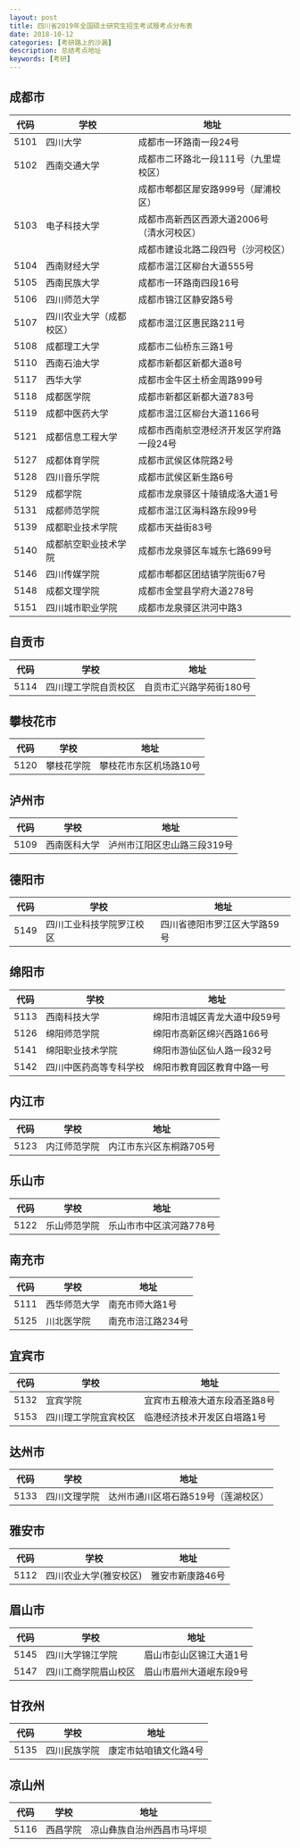 ```yaml
---
layout: post
title: 四川省2019年全国硕士研究生招生考试报考点分布表
date: 2018-10-12
categories: [考研路上的沙漏]
description: 总结考点地址
keywords: [考研]
---
```



## 成都市	

| 代码 | 学校     | 地址                   |
| ---- | -------- | ---------------------- |
|5101 | 四川大学 | 成都市一环路南一段24号 |
|5102|西南交通大学|成都市二环路北一段111号（九里堤校区） |
|||成都市郫都区犀安路999号（犀浦校区） |
|5103|电子科技大学|成都市高新西区西源大道2006号（清水河校区）|
|||成都市建设北路二段四号（沙河校区） |
|5104|西南财经大学|成都市温江区柳台大道555号|
|5105|西南民族大学|成都市一环路南四段16号|
|5106|四川师范大学|成都市锦江区静安路5号|
|5107|四川农业大学（成都校区）|成都市温江区惠民路211号|
|5108|成都理工大学|成都市二仙桥东三路1号|
|5110|西南石油大学|成都市新都区新都大道8号|
|5117|西华大学|成都市金牛区土桥金周路999号|
|5118|成都医学院|成都市新都区新都大道783号|
|5119|成都中医药大学|成都市温江区柳台大道1166号|
|5121|成都信息工程大学|成都市西南航空港经济开发区学府路一段24号|
|5127|成都体育学院|成都市武侯区体院路2号|
|5128|四川音乐学院|成都市武侯区新生路6号|
|5129|成都学院|成都市龙泉驿区十陵镇成洛大道1号|
|5131|成都师范学院|成都市温江区海科路东段99号|
|5139|成都职业技术学院|成都市天益街83号|
|5140|成都航空职业技术学院|成都市龙泉驿区车城东七路699号|
|5146|四川传媒学院|成都市郫都区团结镇学院街67号|
|5148|成都文理学院|成都市金堂县学府大道278号|
|5151|四川城市职业学院|成都市龙泉驿区洪河中路3|51号|
## 自贡市
| 代码 | 学校     | 地址                   |
| ---- | -------- | ---------------------- |
|5114|四川理工学院自贡校区|自贡市汇兴路学苑街180号|
## 攀枝花市	
| 代码 | 学校     | 地址                   |
| ---- | -------- | ---------------------- |
|5120|攀枝花学院|攀枝花市东区机场路10号|
## 泸州市	
| 代码 | 学校     | 地址                   |
| ---- | -------- | ---------------------- |
|5109|西南医科大学|泸州市江阳区忠山路三段319号|
## 德阳市	
| 代码 | 学校     | 地址                   |
| ---- | -------- | ---------------------- |
|5149|四川工业科技学院罗江校区|四川省德阳市罗江区大学路59号|
## 绵阳市	
| 代码 | 学校     | 地址                   |
| ---- | -------- | ---------------------- |
|5113|西南科技大学|绵阳市涪城区青龙大道中段59号|
|5126|绵阳师范学院|绵阳市高新区绵兴西路166号|
|5141|绵阳职业技术学院|绵阳市游仙区仙人路一段32号|
|5142|四川中医药高等专科学校|绵阳市教育园区教育中路一号|
## 内江市	
| 代码 | 学校     | 地址                   |
| ---- | -------- | ---------------------- |
|5123|内江师范学院|内江市东兴区东桐路705号|
## 乐山市	
| 代码 | 学校     | 地址                   |
| ---- | -------- | ---------------------- |
|5122|乐山师范学院|乐山市市中区滨河路778号|
## 南充市	
| 代码 | 学校     | 地址                   |
| ---- | -------- | ---------------------- |
|5111|西华师范大学|南充市师大路1号|
|5125|川北医学院|南充市涪江路234号|
## 宜宾市	
| 代码 | 学校     | 地址                   |
| ---- | -------- | ---------------------- |
|5132|宜宾学院|宜宾市五粮液大道东段酒圣路8号|
|5153|四川理工学院宜宾校区|临港经济技术开发区白塔路1号|
## 达州市	
| 代码 | 学校     | 地址                   |
| ---- | -------- | ---------------------- |
|5133|四川文理学院|达州市通川区塔石路519号（莲湖校区） |
## 雅安市	
| 代码 | 学校     | 地址                   |
| ---- | -------- | ---------------------- |
|5112|四川农业大学(雅安校区)|雅安市新康路46号|
## 眉山市	
| 代码 | 学校     | 地址                   |
| ---- | -------- | ---------------------- |
|5145|四川大学锦江学院|眉山市彭山区锦江大道1号|
|5147|四川工商学院眉山校区|眉山市眉州大道岷东段9号|
## 甘孜州	
| 代码 | 学校     | 地址                   |
| ---- | -------- | ---------------------- |
|5135|四川民族学院|康定市姑咱镇文化路4号|
## 凉山州	
| 代码 | 学校     | 地址                   |
| ---- | -------- | ---------------------- |
|5116|西昌学院|凉山彝族自治州西昌市马坪坝|